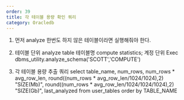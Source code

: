 ```yaml
---
order: 39
title: 각 테이블 용량 확인 쿼리
category: Oracledb
---
```


1. 먼저  analyze 한번도 하지 않은 테이블이라면 실행해줘야 한다.
2. 테이블 단위
analyze table 테이블명 compute statistics;
계정 단위
Exec dbms_utility.analyze_schema('SCOTT','COMPUTE')

3. 각 테이블 용량 추출 쿼리
select 
        table_name, 
        num_rows,
        num_rows * avg_row_len, 
        round((num_rows * avg_row_len/1024/1024),2) "SIZE(Mb)", 
        round((num_rows * avg_row_len/1024/1024/1024),2) "SIZE(Gb)",
        last_analyzed
from user_tables
order by TABLE_NAME


